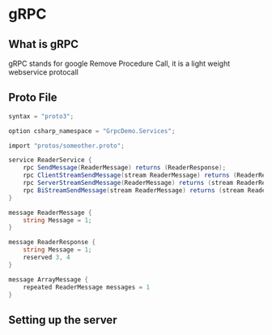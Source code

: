 # gRPC


## What is gRPC

gRPC stands for google Remove Procedure Call, it is a light weight webservice protocall

## Proto File

``` c#
syntax = "proto3";

option csharp_namespace = "GrpcDemo.Services";

import "protos/someother.proto";

service ReaderService {
    rpc SendMessage(ReaderMessage) returns (ReaderResponse);
    rpc ClientStreamSendMessage(stream ReaderMessage) returns (ReaderResponse);
    rpc ServerStreamSendMessage(ReaderMessage) returns (stream ReaderResponse);
    rpc BiStreamSendMessage(stream ReaderMessage) returns (stream ReaderResponse);
}

message ReaderMessage {
    string Message = 1;
}

message ReaderResponse {
    string Message = 1;
    reserved 3, 4
}

message ArrayMessage {
    repeated ReaderMessage messages = 1
}
```

## Setting up the server
``` c#


```